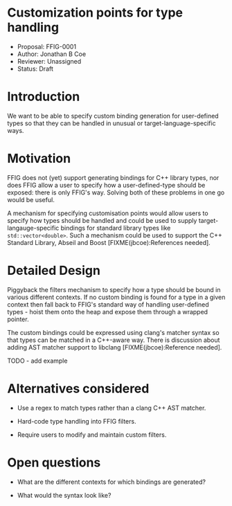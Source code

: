 # Customization points for type handling

* Proposal: FFIG-0001
* Author: Jonathan B Coe
* Reviewer: Unassigned
* Status: Draft

# Introduction

We want to be able to specify custom binding generation for user-defined types
so that they can be handled in unusual or target-language-specific ways.

# Motivation

FFIG does not (yet) support generating bindings for C++ library types, nor does
FFIG allow a user to specify how a user-defined-type should be exposed: there
is only FFIG's way. Solving both of these problems in one go would be useful.

A mechanism for specifying customisation points would allow users to specify
how types should be handled and could be used to supply
target-langauge-specific bindings for standard library types like
`std::vector<double>`. Such a mechanism could be used to support the C++
Standard Library, Abseil and Boost [FIXME(jbcoe):References needed].

# Detailed Design

Piggyback the filters mechanism to specify how a type should be bound in
various different contexts.  If no custom binding is found for a type in a
given context then fall back to FFIG's standard way of handling user-defined
types - hoist them onto the heap and expose them through a wrapped pointer. 

The custom bindings could be expressed using clang's matcher syntax so that
types can be matched in a C++-aware way. There is discussion about adding AST
matcher support to libclang [FIXME(jbcoe):Reference needed].

TODO - add example

# Alternatives considered

* Use a regex to match types rather than a clang C++ AST matcher.

* Hard-code type handling into FFIG filters.

* Require users to modify and maintain custom filters.

# Open questions

* What are the different contexts for which bindings are generated?

* What would the syntax look like?


